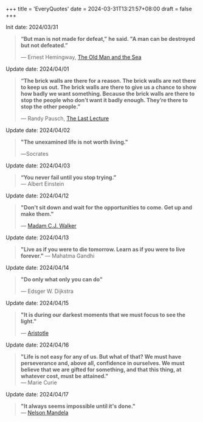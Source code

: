 +++
title = 'EveryQuotes'
date = 2024-03-31T13:21:57+08:00
draft = false
+++

Init date: 2024/03/31

> **“But man is not made for defeat," he said. "A man can be destroyed but not defeated.”**  
> 
> ― Ernest Hemingway, [The Old Man and the Sea](https://www.goodreads.com/work/quotes/69741)

Update date: 2024/04/01

> **“The brick walls are there for a reason. The brick walls are not there to keep us out. The brick walls are there to give us a chance to show how badly we want something. Because the brick walls are there to stop the people who don’t want it badly enough. They’re there to stop the other people.”**  
> 
> ― Randy Pausch, [The Last Lecture](https://www.goodreads.com/work/quotes/3364076)

Update date: 2024/04/02  

> **"The unexamined life is not worth living."**
> 
> ―Socrates

Update date: 2024/04/03

> **“You never fail until you stop trying.”**  
> ― Albert Einstein

Update date: 2024/04/12

> **"Don't sit down and wait for the opportunities to come. Get up and make them."**   
> 
> — [Madam C.J. Walker](https://nmaahc.si.edu/explore/stories/annie-malone-and-madam-cj-walker-pioneers-african-american-beauty-industry)

Update date: 2024/04/13  

> **"Live as if you were to die tomorrow. Learn as if you were to live forever."**
> ― Mahatma Gandhi  

Update date: 2024/04/14  

> **"Do only what only you can do"**
> 
> ― Edsger W. Dijkstra

Update date: 2024/04/15

> **"It is during our darkest moments that we must focus to see the light."**   
> 
> — [Aristotle](https://www.goodreads.com/quotes/103862-it-is-during-our-darkest-moments-that-we-must-focus)

Update date: 2024/04/16

> **"Life is not easy for any of us. But what of that? We must have perseverance and, above all, confidence in ourselves. We must believe that we are gifted for something, and that this thing, at whatever cost, must be attained."**  
> — Marie Curie

Update date: 2024/04/17

> **"It always seems impossible until it's done."**  
> — [Nelson Mandela](https://www.britannica.com/list/nelson-mandela-quotes#:~:text=%E2%80%9CIt%20always%20seems%20impossible%20until,freedom%20to%20make%20it%20will.%E2%80%9D)
